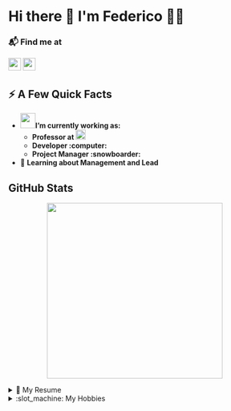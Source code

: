 <h1>
    Hi there 👋 I'm Federico 👨‍💻
</h1>
<h3>
📬 Find me at
</h3>
<p>
    <a href="https://www.linkedin.com/in/federico-madoery"><img
            src="https://img.shields.io/badge/linkedin-%230077B5.svg?&style=for-the-badge&logo=linkedin&logoColor=white"
            height=25></a> <a href="https://es.stackoverflow.com/users/69913/federico-madoery?tab=profile"><img
        src="https://img.shields.io/badge/stack%20overflow-FE7A16?logo=stack-overflow&logoColor=white&style=for-the-badge"
        height=25></a>
</p>

<h2>
    ⚡️ A Few Quick Facts
</h2>

<ul>
    <li><b><img src="https://media.giphy.com/media/WUlplcMpOCEmTGBtBW/giphy.gif" width="30">I’m currently working as:</b>
        <ul>
            <li><b>
                Professor at <a href="https://www.frsf.utn.edu.ar/"><img
                    src="https://utn.edu.ar/images/logo-utn.png" height=20 alt="UTN"></a></b>
            </li>
            <li>
               <b>Developer :computer:</b>
            </li>
            <li>
                <b>Project Manager :snowboarder: </b>
            </li>
        </ul>
    </li>
    <li>🌱 <b>Learning about Management and Lead</b></li>
</ul>

<h2>GitHub Stats</h2>

<p align='center'>
    <a href="#"><img
            src="https://github-readme-stats.vercel.app/api?username=FedeMadoery&show_icons=true&count_private=true&theme=dark"
            width="350"></a>
</p>

<details>
    <summary>📃 My Resume</summary>

</details>
<details>
    <summary>:slot_machine: My Hobbies</summary>

</details>
